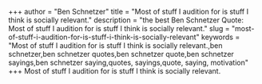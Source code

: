 +++
author = "Ben Schnetzer"
title = "Most of stuff I audition for is stuff I think is socially relevant."
description = "the best Ben Schnetzer Quote: Most of stuff I audition for is stuff I think is socially relevant."
slug = "most-of-stuff-i-audition-for-is-stuff-i-think-is-socially-relevant"
keywords = "Most of stuff I audition for is stuff I think is socially relevant.,ben schnetzer,ben schnetzer quotes,ben schnetzer quote,ben schnetzer sayings,ben schnetzer saying,quotes, sayings,quote, saying, motivation"
+++
Most of stuff I audition for is stuff I think is socially relevant.
